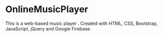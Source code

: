 # OnlineMusicPlayer
This is a web-based music player . Created with HTML, CSS, Bootstrap, JavaScript, jQuery and Google Firebase.<br>

